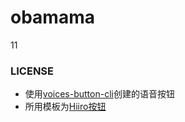 # obamama
11
### LICENSE
- 使用[voices-button-cli](https://github.com/blacktunes/voices-button-cli)创建的语音按钮
- 所用模板为[Hiiro按钮](https://github.com/blacktunes/hiiro-button)